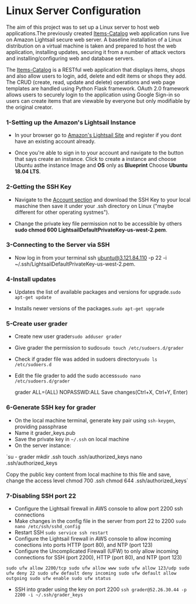# Linux Server Configuration


The aim of this project was to set up a Linux server to host web applications.The previously created [Items-Catalog](https://github.com/Casneil/Items-Catalog) web application runs live on Amazon Lightsail secure web server. A baseline installation of a Linux distribution on a virtual machine is taken and prepared to host the web application, installing updates, securing it from a number of attack vectors and installing/configuring web and database servers.

The [Items-Catalog](https://github.com/Casneil/Items-Catalog)  is a RESTful web application that displays items, shops and also allow users to login, add, delete and edit items or shops they add. The CRUD (create, read, update and delete) operations and web page templates are handled using Python Flask framework. OAuth 2.0 framework allows users to securely login to the application using Google Sign-in so users can create items that are viewable by everyone but only modifiable by the original creator.

### 1-Setting up the Amazon's Lightsail Instance 

* In your browser go to [Amazon's Lightsail Site](https://lightsail.aws.amazon.com) and register if you dont have an existing account already.

* Once you're able to sign in  to your account and navigate to the button that says create an instance. Click to create a instance and choose Ubuntu asthe instance Image and **OS** only as **Blueprint** Choose **Ubuntu 18.04 LTS**.  

### 2-Getting the SSH Key

* Navigate to the [Account section](https://lightsail.aws.amazon.com/ls/webapp/account/profile) and download the SSH Key to your local maschine then save it under your .ssh directory on Linux ("maybe different for other operating systmes"). 

* Change the private key file permission not to be accessible by others **sudo chmod 600 LightsailDefaultPrivateKey-us-west-2.pem**.

### 3-Connecting to the Server via SSH

* Now log in from your terminal ssh ubuntu@3.121.84.110 -p 22 -i ~/.ssh/LightsailDefaultPrivateKey-us-west-2.pem.

### 4-Install updates

          
*  Updates the list of available packages and versions for upgrade.`sudo apt-get update`   
            
*  Installs newer versions of the packages.`sudo apt-get upgrade` 

### 5-Create user grader
           
           
*  Create new user grader`sudo adduser grader`

*  Give grader the permission to sudo`sudo touch /etc/sudoers.d/grader`                   
           
*  Check if grader file was added in sudoers directory`sudo ls /etc/sudoers.d`
           
*  Edit the file grader to add the sudo access`sudo nano /etc/sudoers.d/grader` 

      grader ALL=(ALL) NOPASSWD:ALL
      Save changes(Ctrl+X, Ctrl+Y, Enter)


### 6-Generate SSH key for grader

*  On the local machine terminal, generate key pair using `ssh-keygen`, providing passphrase
*  Name it grader_keys.pub
*  Save the private key in `~/.ssh` on local machine
*  On the server instance:

`su - grader
 mkdir .ssh
 touch .ssh/authorized_keys
 nano .ssh/authorized_keys

 Copy the public key content from local machine to this file and save, change the access level
 chmod 700 .ssh
 chmod 644 .ssh/authorized_keys`


### 7-Disabling SSH port 22

*  Configure the Lightsail firewall in AWS console to allow port 2200 ssh connections
*  Make changes in the config file in the server from port 22 to 2200 `sudo nano /etc/ssh/sshd_config`
*  Restart SSH `sudo service ssh restart`
*  Configure the Lightsail firewall in AWS console to allow incoming conections into ports HTTP (port 80), and NTP
   (port 123)
*  Configure the Uncomplicated Firewall (UFW) to only allow incoming connections for SSH (port 2200), HTTP (port 80),
   and NTP (port 123)

 `sudo ufw allow 2200/tcp
  sudo ufw allow www
  sudo ufw allow 123/udp
  sudo ufw deny 22
  sudo ufw default deny incoming
  sudo ufw default allow outgoing
  sudo ufw enable
  sudo ufw status`

*  SSH into grader using the key on port 2200 `ssh grader@52.26.30.44 -p 2200 -i ~/.ssh/grader_keys`
